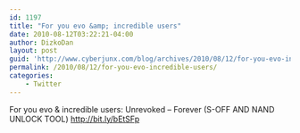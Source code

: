 ```yaml
---
id: 1197
title: "For you evo &amp; incredible users"
date: 2010-08-12T03:22:21-04:00
author: DizkoDan
layout: post
guid: 'http://www.cyberjunx.com/blog/archives/2010/08/12/for-you-evo-incredible-users/'
permalink: /2010/08/12/for-you-evo-incredible-users/
categories:
    - Twitter
---
```


For you evo &amp; incredible users: Unrevoked – Forever (S-OFF AND NAND UNLOCK TOOL) <http://bit.ly/bEtSFp>